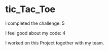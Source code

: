 # tic_Tac_Toe 



I completed the challenge: 5

I feel good about my code: 4

I worked on this Project together with my team.
